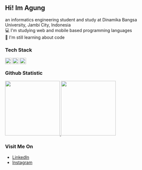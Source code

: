 ## Hi! Im Agung<br>
an informatics engineering student and study at Dinamika Bangsa University, Jambi City, Indonesia<br>
💻 I'm studying web and mobile based programming languages<br>
📔 I'm still learning about code<br>

### Tech Stack
<a href="#"><img align="left" alt="html" title="html" width="21px" src="https://upload.wikimedia.org/wikipedia/commons/thumb/6/61/HTML5_logo_and_wordmark.svg/1280px-HTML5_logo_and_wordmark.svg.png"/></a>
<a href="https://kotlinlang.org/"><img align="left" alt="html" title="html" width="21px" src="https://upload.wikimedia.org/wikipedia/commons/thumb/0/06/Kotlin_Icon.svg/2048px-Kotlin_Icon.svg.png"/></a>
<a href="https://flutter.dev/"><img align="left" alt="html" title="html" width="21px" src="https://branditechture.agency/brand-logos/wp-content/uploads/2022/11/Flutter-1024x751.png"/></a><br>

### Github Statistic
<p align="left">
<a href="https://github.com/AgungIslami">
  <img height="180em" src="https://github-readme-stats-eight-theta.vercel.app/api?username=penuliscode&show_icons=true&theme=algolia&include_all_commits=true&count_private=true"/>
  <img height="180em" src="https://github-readme-stats-eight-theta.vercel.app/api/top-langs/?username=penuliscode&layout=compact&theme=algolia"/>
</a>
</p>

### Visit Me On
- <a href="https://www.linkedin.com/in/agung-aryantino-4b3802179/">Linkedln</a>
- <a href="https://www.instagram.com/agngaryntno/">Instagram</a>

